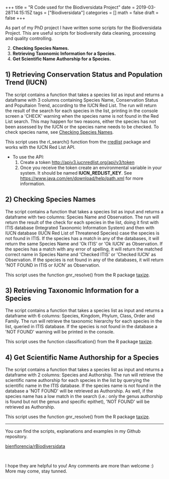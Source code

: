 +++
title = "R Code used for the Biodiversidata Project"
date = 2019-03-28T14:15:15Z
tags = ["Biodiversidata"]
categories = []
math = false
draft = false
+++

As part of my PhD project I have written some scripts for the Biodiversidata Project.
This are useful scripts for biodiversity data cleaning, processing and quality controlling.  

2. **Checking Species Names.**
3. **Retrieving Taxonomic Information for a Species.**
4. **Get Scientific Name Authorship for a Species.**    


## 1) Retrieving Conservation Status and Population Trend (IUCN)

The script contains a function that takes a species list as input and returns a dataframe with 3 columns containing Species Name, Conservation Status and Popultaion Trend, according to the IUCN Red List. The run will return the result of the search for each species in the list, printing in the console screen a 'CHECK' warning when the species name is not found in the Red List search. This may happen for two reasons, either the species has not been assessed by the IUCN or the species name needs to be checked. To check species name, see [Checking Species Names](#2-checking-species-names).  

This script uses the rl_search() function from the [rredlist](https://CRAN.R-project.org/package=rredlist) package and works with the IUCN Red List API.  

- To use the API:
  1. Create a token http://apiv3.iucnredlist.org/api/v3/token
  2. Once you receive the token create an environmental variable in your system. It should be named **IUCN_REDLIST_KEY**. See https://www.java.com/en/download/help/path.xml for more information.  


## 2) Checking Species Names 

The script contains a function that takes a species list as input and returns a dataframe with two columns: Species Name and Observation. The run will return the result of the check for each species in the list, doing it first with ITIS database (Integrated Taxonomic Information System) and then with IUCN database (IUCN Red List of Threatened Species) case the species is not found in ITIS. If the species has a match in any of the databases, it will return the same Species Name and 'Ok ITIS' or 'Ok IUCN' as Observation. If the species has a match with any error of spelling, it will return the matched correct name in Species Name and 'Checked ITIS' or 'Checked IUCN' as Observation. If the species is not found in any of the databases, it will return 'NOT FOUND in ITIS or IUCN' as Observation.  

This script uses the function gnr_resolve() from the R package [taxize](https://github.com/ropensci/taxize).  


## 3) Retrieving Taxonomic Information for a Species

The script contains a function that takes a species list as input and returns a dataframe with 6 columns: Species, Kingdom, Phylum, Class, Order and Family. The run will retrieve the taxonomic hierarchy for each species in the list, queried in ITIS database. If the species is not found in the database a 'NOT FOUND' warning will be printed in the console.  

This script uses the function classification() from the R package [taxize](https://github.com/ropensci/taxize).  

## 4) Get Scientific Name Authorship for a Species

The script contains a function that takes a species list as input and returns a dataframe with 2 columns: Species and Authorship. The run will retrieve the scientific name authorship for each species in the list by querying the scientific name in the ITIS database. If the species name is not found in the database a 'NOT FOUND' will be retrieved as Authorship. As well, if the species name has a low match in the search (i.e.: only the genus authorship is found but not the genus and specific epithet), 'NOT FOUND' will be retrieved as Authorship.  

This script uses the function gnr_resolve() from the R package [taxize](https://github.com/ropensci/taxize).    

---  

You can find the scripts, explanations and examples in my Github repository.  

<a class="embedly-card" data-card-controls="0" href="https://github.com/bienflorencia/rBiodiversidata">bienflorencia/rBiodiversidata</a>
<script async src="//cdn.embedly.com/widgets/platform.js" charset="UTF-8"></script>

<br>

I hope they are helpful to you! Any comments are more than welcome :)  
More may come, stay tunned.
